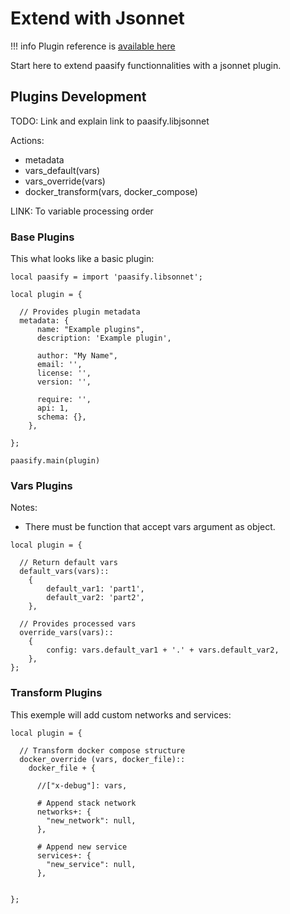 # Extend with Jsonnet



!!! info
    Plugin reference is [available here](/extend/extend_plugins/#jsonnet-tag)

Start here to extend paasify functionnalities with a jsonnet plugin.

## Plugins Development

TODO: Link and explain link to paasify.libjsonnet


Actions:

* metadata
* vars_default(vars)
* vars_override(vars)
* docker_transform(vars, docker_compose)

LINK: To variable processing order


### Base Plugins

This what looks like a basic plugin:
```
local paasify = import 'paasify.libsonnet';

local plugin = {

  // Provides plugin metadata
  metadata: {
      name: "Example plugins",
      description: 'Example plugin',

      author: "My Name",
      email: '',
      license: '',
      version: '',

      require: '',
      api: 1,
      schema: {},
    },

};

paasify.main(plugin)
```

### Vars Plugins

Notes:

* There must be function that accept vars argument as object.

```
local plugin = {

  // Return default vars
  default_vars(vars)::
    {
        default_var1: 'part1',
        default_var2: 'part2',
    },

  // Provides processed vars
  override_vars(vars):: 
    {
        config: vars.default_var1 + '.' + vars.default_var2,
    },
};
```



### Transform Plugins

This exemple will add custom networks and services:
```
local plugin = {

  // Transform docker compose structure
  docker_override (vars, docker_file)::
    docker_file + {

      //["x-debug"]: vars,

      # Append stack network
      networks+: {
        "new_network": null,
      },

      # Append new service
      services+: {
        "new_service": null,
      },


};
```




